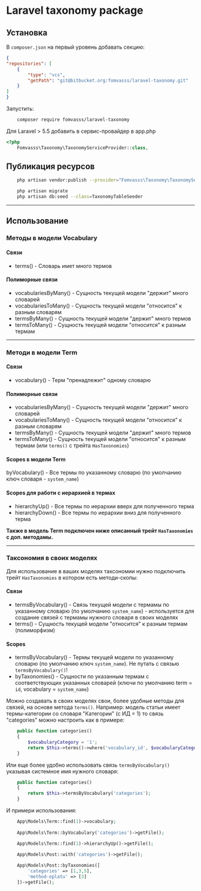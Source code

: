 # Laravel taxonomy package


## Установка

В `composer.json` на первый уровень добавать секцию:
```json
{
"repositories": [
	{
		"type": "vcs",
		"getPath": "git@bitbucket.org:fomvasss/laravel-taxonomy.git"
	}
]
}
```

Запустить:
```bash
	composer require fomvasss/laravel-taxonomy
```

Для Laravel > 5.5 добавить в сервис-провайдер в app.php
```php
<?php
	Fomvasss\Taxonomy\TaxonomyServiceProvider::class,
```

## Публикация ресурсов
```bash
	php artisan vendor:publish --provider="Fomvasss\Taxonomy\TaxonomyServiceProvider"
```

```bash
	php artisan migrate
	php artisan db:seed --class=TaxonomyTableSeeder
```

---
## Использование

### Методы в модели Vocabulary
#### Связи
- terms() - Словарь имет много термов
#### Полиморные связи
- vocabulariesByMany() - Сущность текущей модели "держит" много словарей
- vocabulariesToMany() - Сущность текущей модели "относится" к разным словарям
- termsByMany() - Сущность текущей модели "держит" много термов
- termsToMany() - Сущность текущей модели "относится" к разным термам

---
### Методи в модели Term
#### Связи
- vocabulary() - Терм "пренадлежит" одному словарю
#### Полиморные связи
- vocabulariesByMany() - Сущность текущей модели "держит" много словарей
- vocabulariesToMany() - Сущность текущей модели "относится" к разным словарям
- termsByMany() - Сущность текущей модели "держит" много термов
- termsToMany() - Сущность текущей модели "относится" к разным термам (или `terms()` с трейта `HasTaxonomies`)

#### Scopes в модели Term
byVocabulary() - Все термы по указанному словарю (по умолчанию ключ словаря - `system_name`)

#### Scopes для работи с иерархией в термах
- hierarchyUp() - Все термы по иерархии вверх для полученного терма
- hierarchyDown() - Все термы по иерархии вниз для полученного терма

__Также в модель Term подключен ниже описанный трейт `HasTaxonomies` с доп. методамы.__

---
### Таксономия в своих моделях
Для использование в ваших моделях таксономии нужно подключить трейт `HasTaxonomies` в котором есть методи-скопы:
#### Связи
- termsByVocabulary() - Связь текущей модели с термамы по указанному словарю (по умолчанию `system_name`) - используется для создание связей с термамы нужного словаря в своих моделях
- terms() - Сущность текущей модели "относится" к разным термам (полиморфизм)

#### Scopes
- termsByVocabulary() - Термы текущей модели по указанному словарю (по умолчанию ключ `system_name`). Не путать с связью `termsByVocabulary()`!
- byTaxonomies() - Сущности по указанным термам с соответствующих указанных словарей (ключи по умолчанию term = `id`, vocabulary = `system_name`)

Можно создавать в своих моделях свои, более удобные методы для связей, на основе метода `terms()`. 
Например: модель статьи имеет термы-категории со словаря "Категории" (с ИД = 1) то связь "categories" можно настроить как в примере: 

```php
    public function categories()
    {
        $vocabularyCategory = '1';
        return $this->terms()->where('vocabulary_id', $vocabularyCategory);
    }
```

Или еще более удобно использовать связь `termsByVocabulary()` указывая системное имя нужного словаря:
```php
    public function categories()
    {
        return $this->termsByVocabulary('categories');
    }
```
И примери использования:
```php
	App\Models\Term::find(1)->vocabulary;
	
	App\Models\Term::byVocabulary('categories')->getFile();

	App\Models\Term::find(1)->hierarchyUp()->getFile();
	
	App\Models\Post::with('categories')->getFile();

	App\Models\Post::byTaxonomies([
		'categories' => [1,3,5],
		'method-oplatu' => [3]
	])->getFile();
```
